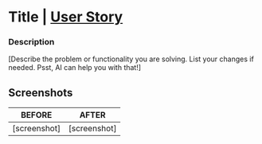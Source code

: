 # Title | [User Story](https://www.notion.so/XXXXXX)

### Description

[Describe the problem or functionality you are solving. List your changes if needed. Psst, AI can help you with that!]

## Screenshots

| BEFORE       | AFTER        |
| ------------ | ------------ |
| [screenshot] | [screenshot] |
